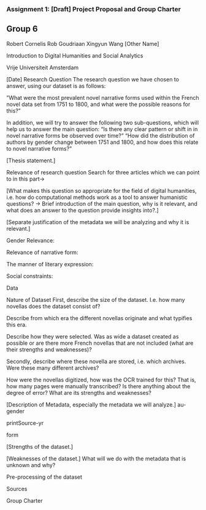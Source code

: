 ### Assignment 1: [Draft] Project Proposal and Group Charter

## Group 6
Robert Cornelis
Rob Goudriaan
Xingyun Wang
[Other Name]

Introduction to Digital Humanities and Social Analytics 

Vrije Universiteit Amsterdam

[Date]
Research Question
The research question we have chosen to answer, using our dataset is as follows: 

”What were the most prevalent novel narrative forms used within the French novel data set from 1751 to 1800, and what were the possible reasons for this?”

In addition, we will try to answer the following two sub-questions, which will help us to answer the main question:
“Is there any clear pattern or shift in in novel narrative forms be observed over time?”
“How did the distribution of authors by gender change between 1751 and 1800, and how does this relate to novel narrative forms?”

[Thesis statement.]

Relevance of research question
Search for three articles which we can point to in this part→

[What makes this question so appropriate for the field of digital humanities, i.e. how do computational methods work as a tool to answer humanistic questions? → Brief introduction of the main question, why is it relevant, and what does an answer to the question provide insights into?.]

[Separate justification of the metadata we will be analyzing and why it is relevant.]

Gender Relevance:

Relevance of narrative form:

The manner of literary expression:

Social constraints:

Data

Nature of Dataset
First, describe the size of the dataset. I.e. how many novellas does the dataset consist of? 

Describe from which era the different novellas originate and what typifies this era. 

Describe how they were selected. Was as wide a dataset created as possible or are there more French novellas that are not included (what are their strengths and weaknesses)?

Secondly, describe where these novella are stored, i.e. which archives. Were these many different archives? 

How were the novellas digitized, how was the OCR trained for this? That is, how many pages were manually transcribed? Is there anything about the degree of error? What are its strengths and weaknesses?


[Description of Metadata, especially the metadata we will analyze.]
au-gender

printSource-yr

form

[Strengths of the dataset.]

[Weaknesses of the dataset.]
What will we do with the metadata that is unknown and why?

Pre-processing of the dataset


Sources

Group Charter 









